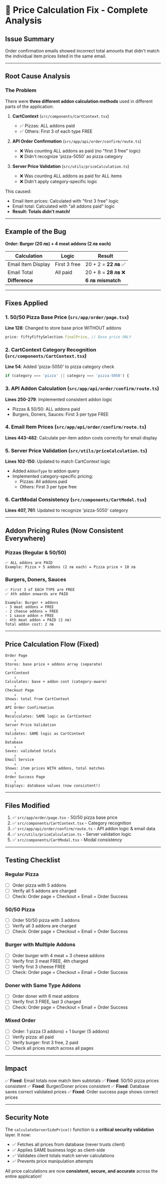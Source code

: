 # 🔧 Price Calculation Fix - Complete Analysis

## Issue Summary
Order confirmation emails showed incorrect total amounts that didn't match the individual item prices listed in the same email.

---

## Root Cause Analysis

### The Problem
There were **three different addon calculation methods** used in different parts of the application:

1. **CartContext** (`src/components/CartContext.tsx`)
   - ✅ Pizzas: ALL addons paid
   - ✅ Others: First 3 of each type FREE

2. **API Order Confirmation** (`src/app/api/order/confirm/route.ts`)
   - ❌ Was counting ALL addons as paid (no "first 3 free" logic)
   - ❌ Didn't recognize 'pizza-5050' as pizza category

3. **Server Price Validation** (`src/utils/priceCalculation.ts`)
   - ❌ Was counting ALL addons as paid for ALL items
   - ❌ Didn't apply category-specific logic

This caused:
- Email item prices: Calculated with "first 3 free" logic
- Email total: Calculated with "all addons paid" logic
- **Result: Totals didn't match!**

---

## Example of the Bug

**Order: Burger (20 лв) + 4 meat addons (2 лв each)**

| Calculation | Logic | Result |
|------------|-------|--------|
| Email Item Display | First 3 free | 20 + 2 = **22 лв** ✅ |
| Email Total | All paid | 20 + 8 = **28 лв** ❌ |
| **Difference** | | **6 лв mismatch** |

---

## Fixes Applied

### 1. **50/50 Pizza Base Price** (`src/app/order/page.tsx`)
**Line 128**: Changed to store base price WITHOUT addons
```javascript
price: fiftyFiftySelection.finalPrice, // Base price ONLY
```

### 2. **CartContext Category Recognition** (`src/components/CartContext.tsx`)
**Line 54**: Added 'pizza-5050' to pizza category check
```javascript
if (category === 'pizza' || category === 'pizza-5050') {
```

### 3. **API Addon Calculation** (`src/app/api/order/confirm/route.ts`)
**Lines 250-279**: Implemented consistent addon logic
- Pizzas & 50/50: ALL addons paid
- Burgers, Doners, Sauces: First 3 per type FREE

### 4. **Email Item Prices** (`src/app/api/order/confirm/route.ts`)
**Lines 443-482**: Calculate per-item addon costs correctly for email display

### 5. **Server Price Validation** (`src/utils/priceCalculation.ts`)
**Lines 102-150**: Updated to match CartContext logic
- Added `AddonType` to addon query
- Implemented category-specific pricing:
  - Pizzas: All addons paid
  - Others: First 3 per type free

### 6. **CartModal Consistency** (`src/components/CartModal.tsx`)
**Lines 407, 761**: Updated to recognize 'pizza-5050' category

---

## Addon Pricing Rules (Now Consistent Everywhere)

### Pizzas (Regular & 50/50)
```
✅ ALL addons are PAID
Example: Pizza + 5 addons (2 лв each) = Pizza price + 10 лв
```

### Burgers, Doners, Sauces
```
✅ First 3 of EACH TYPE are FREE
✅ 4th addon onwards are PAID

Example: Burger + addons
- 3 meat addons = FREE
- 2 cheese addons = FREE  
- 1 sauce addon = FREE
- 4th meat addon = PAID (2 лв)
Total addon cost: 2 лв
```

---

## Price Calculation Flow (Fixed)

```
Order Page
    ↓
Stores: base price + addons array (separate)
    ↓
CartContext
    ↓
Calculates: base + addon cost (category-aware)
    ↓
Checkout Page
    ↓
Shows: total from CartContext
    ↓
API Order Confirmation
    ↓
Recalculates: SAME logic as CartContext
    ↓
Server Price Validation
    ↓
Validates: SAME logic as CartContext
    ↓
Database
    ↓
Saves: validated totals
    ↓
Email Service
    ↓
Shows: item prices WITH addons, total matches
    ↓
Order Success Page
    ↓
Displays: database values (now consistent!)
```

---

## Files Modified

1. ✅ `src/app/order/page.tsx` - 50/50 pizza base price
2. ✅ `src/components/CartContext.tsx` - Category recognition
3. ✅ `src/app/api/order/confirm/route.ts` - API addon logic & email data
4. ✅ `src/utils/priceCalculation.ts` - Server validation logic
5. ✅ `src/components/CartModal.tsx` - Modal consistency

---

## Testing Checklist

### Regular Pizza
- [ ] Order pizza with 5 addons
- [ ] Verify all 5 addons are charged
- [ ] Check: Order page = Checkout = Email = Order Success

### 50/50 Pizza
- [ ] Order 50/50 pizza with 3 addons
- [ ] Verify all 3 addons are charged
- [ ] Check: Order page = Checkout = Email = Order Success

### Burger with Multiple Addons
- [ ] Order burger with 4 meat + 3 cheese addons
- [ ] Verify first 3 meat FREE, 4th charged
- [ ] Verify first 3 cheese FREE
- [ ] Check: Order page = Checkout = Email = Order Success

### Doner with Same Type Addons
- [ ] Order doner with 6 meat addons
- [ ] Verify first 3 FREE, last 3 charged
- [ ] Check: Order page = Checkout = Email = Order Success

### Mixed Order
- [ ] Order: 1 pizza (3 addons) + 1 burger (5 addons)
- [ ] Verify pizza: all paid
- [ ] Verify burger: first 3 free, 2 paid
- [ ] Check all prices match across all pages

---

## Impact

✅ **Fixed**: Email totals now match item subtotals
✅ **Fixed**: 50/50 pizza prices consistent
✅ **Fixed**: Burger/Doner prices consistent
✅ **Fixed**: Database saves correct validated prices
✅ **Fixed**: Order success page shows correct prices

---

## Security Note

The `calculateServerSidePrice()` function is a **critical security validation** layer. It now:
- ✅ Fetches all prices from database (never trusts client)
- ✅ Applies SAME business logic as client-side
- ✅ Validates client totals match server calculations
- ✅ Prevents price manipulation attempts

All price calculations are now **consistent, secure, and accurate** across the entire application!

